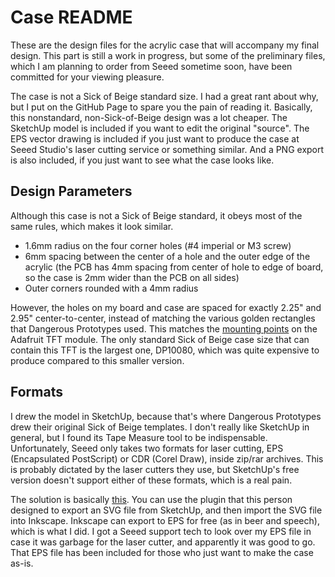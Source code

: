 # Case README
These are the design files for the acrylic case that will accompany my final design. This part is still a work in progress, but some of the preliminary files, which I am planning to order from Seeed sometime soon, have been committed for your viewing pleasure.

The case is not a Sick of Beige standard size. I had a great rant about why, but I put on the GitHub Page to spare you the pain of reading it. Basically, this nonstandard, non-Sick-of-Beige design was a lot cheaper. The SketchUp model is included if you want to edit the original "source". The EPS vector drawing is included if you just want to produce the case at Seeed Studio's laser cutting service or something similar. And a PNG export is also included, if you just want to see what the case looks like.

## Design Parameters
Although this case is not a Sick of Beige standard, it obeys most of the same rules, which makes it look similar.
- 1.6mm radius on the four corner holes (#4 imperial or M3 screw)
- 6mm spacing between the center of a hole and the outer edge of the acrylic (the PCB has 4mm spacing from center of hole to edge of board, so the case is 2mm wider than the PCB on all sides)
- Outer corners rounded with a 4mm radius

However, the holes on my board and case are spaced for exactly 2.25" and 2.95" center-to-center, instead of matching the various golden rectangles that Dangerous Prototypes used. This matches the [mounting points](http://learn.adafruit.com/2-8-tft-touchscreen/mounting-options) on the Adafruit TFT module. The only standard Sick of Beige case size that can contain this TFT is the largest one, DP10080, which was quite expensive to produce compared to this smaller version.

## Formats
I drew the model in SketchUp, because that's where Dangerous Prototypes drew their original Sick of Beige templates. I don't really like SketchUp in general, but I found its Tape Measure tool to be indispensable. Unfortunately, Seeed only takes two formats for laser cutting, EPS (Encapsulated PostScript) or CDR (Corel Draw), inside zip/rar archives. This is probably dictated by the laser cutters they use, but SketchUp's free version doesn't support either of these formats, which is a real pain.

The solution is basically [this](http://www.instructables.com/id/SketchUp-Inkscape-and-Ponoko-Laser-Cutting/). You can use the plugin that this person designed to export an SVG file from SketchUp, and then import the SVG file into Inkscape. Inkscape can export to EPS for free (as in beer and speech), which is what I did. I got a Seeed support tech to look over my EPS file in case it was garbage for the laser cutter, and apparently it was good to go. That EPS file has been included for those who just want to make the case as-is.
